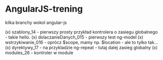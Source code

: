 # AngularJS-trening
kilka branchy wokol angular-js


(x) szablony_14  - pierwszy prosty przykład kontrolera o zasiegu globalnego - takie hello.
(x) dolaczanieDanych_015 - pierwszy test ng-model
(x) wstrzykiwanie_016 - oprócz $scope, mamy np. $location - ale to tylko tak...
(x) dyrektywy_17 - na przykladzie ng-repeat - tutaj dalej zasieg globalny
(x) modules_26 - kontroler w module
